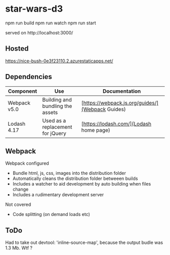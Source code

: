 # star-wars-d3

npm run build
npm run watch 
npm run start


served on http://localhost:3000/




## Hosted

https://nice-bush-0e3f23110.2.azurestaticapps.net/



## Dependencies

| Component     | Use                              | Documentation |
| ------------- | -------------------------------- | ------------------------------------------------ |
| Webpack v5.0  | Building and bundling the assets | [https://webpack.js.org/guides/](Webpack Guides) | 
| Lodash 4.17   | Used as a replacement for jQuery | [https://lodash.com/](Lodash home page)          |



## Webpack

Webpack configured 
* Bundle html, js, css, images into the distribution folder
* Automatically cleans the distribution folder betweeen builds
* Includes a watcher to aid development by auto building when files change
* Includes a rudimentary development server

Not covered
* Code splitting (on demand loads etc)



##  ToDo

Had to take out     devtool: 'inline-source-map',
because the output budle was 1.3 Mb. Wtf ?